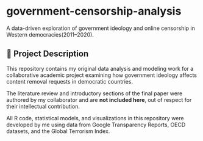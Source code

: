 # government-censorship-analysis
A data-driven exploration of government ideology and online censorship in Western democracies(2011–2020).

## 📄 Project Description

This repository contains my original data analysis and modeling work for a collaborative academic project examining how government ideology affects content removal requests in democratic countries.

The literature review and introductory sections of the final paper were authored by my collaborator and are **not included here**, out of respect for their intellectual contribution.

All R code, statistical models, and visualizations in this repository were developed by me using data from Google Transparency Reports, OECD datasets, and the Global Terrorism Index.
